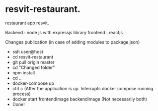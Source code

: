 # resvit-restaurant.

restaurant app resvit.

Backend : node js with expressjs library 
frontend : reactjs 

Changes publication (in case of adding modules to package.json)

* ssh user@host
* cd resvit-restaurant
* git pull origin master
* cd "Changed folder"
* npm install
* cd ..
* docker-compose up
* ctrl c (After the application is up. Interrupts docker compose running process)
* docker start frontendImage backendImage (Not necessarily both)
* Done!
